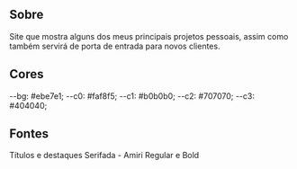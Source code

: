 ## Sobre

Site que mostra alguns dos meus principais projetos pessoais, assim como também servirá de porta de entrada para novos clientes.

## Cores

--bg: #ebe7e1;
--c0: #faf8f5;
--c1: #b0b0b0;
--c2: #707070;
--c3: #404040;

## Fontes

Títulos e destaques
Serifada - Amiri
Regular e Bold

